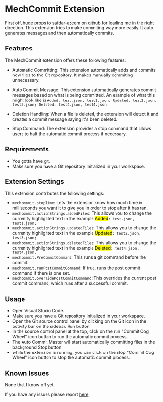 # MechCommit Extension

First off, huge props to safdar-azeem on github for leading me in the right direction.
This extension tries to make commiting way more easily. It auto generates messages and then automatically commits.

## Features

The MechCommit extension offers these following features:

-   Automatic Committing: This extension automatically adds and commits new files to the Git repository. It makes manually commiting unnecessary.

-   Auto Commit Message: This extension automatically generates commit messages based on what is being committed. An example of what this might look like is `Added: test.json, test1.json; Updated: test2.json, test3.json; Deleted: test4.json, test4.json`

-   Deletion Handling: When a file is deleted, the extension will detect it and creates a commit message saying it's been deleted.

-   Stop Command: The extension provides a stop command that allows users to halt the automatic commit process if necessary.

## Requirements

-   You gotta have git.
-   Make sure you have a Git repository initialized in your workspace.

## Extension Settings

This extension contributes the following settings:

-   `mechcommit.stopTime`: Lets the extension know how much time in milliseconds you want it to give you in order to stop after it has ran.
-   `mechcommit.actionStrings.addedFiles`: This allows you to change the currenlty highlighted text in the example <mark style="background: yellow" >Added</mark>`: test.json, test1.json;`
-   `mechcommit.actionStrings.updatedFiles`: This allows you to change the currenlty highlighted text in the example <mark style="background: yellow" >Updated</mark>`: test2.json, test3.json;`
-   `mechcommit.actionStrings.deletedFiles`: This allows you to change the currenlty highlighted text in the example <mark style="background: yellow" >Deleted</mark>`: test4.json, test4.json.`
-   `mechcommit.PreCommitCommand`: This runs a git command before the commit.
-   `mechcommit.runPostCommitCommand`: If true, runs the post commit command if there is one set.
-   `mechcommit.overridePostCommitCommand`: This overrides the current post commit command, which runs after a successful commit.

## Usage

-   Open Visual Studio Code.
-   Make sure you have a Git repository initialized in your workspace.
-   Open the Git source control panel by clicking on the Git icon in the activity bar on the sidebar.
    Run button
-   In the source control panel at the top, click on the run "Commit Cog Wheel" icon button to run the automatic commit process.
-   The Auto Commit Master will start automatically committing files in the background
    Stop button
-   while the extension is running, you can click on the stop "Commit Cog Wheel" icon button to stop the automatic commit process.

## Known Issues

None that I know off yet.

If you have any issues please report [here](https://github.com/Maximon9/mechcommit/issues)
